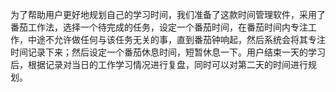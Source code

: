 为了帮助用户更好地规划自己的学习时间，我们准备了这款时间管理软件，采用了番茄工作法，选择一个待完成的任务，设定一个番茄时间，在番茄时间内专注工作，中途不允许做任何与该任务无关的事，直到番茄钟响起，然后系统会将其专注时间记录下来；然后设定一个番茄休息时间，短暂休息一下。用户结束一天的学习后，根据记录对当日的工作学习情况进行复盘，同时可以对第二天的时间进行规划。